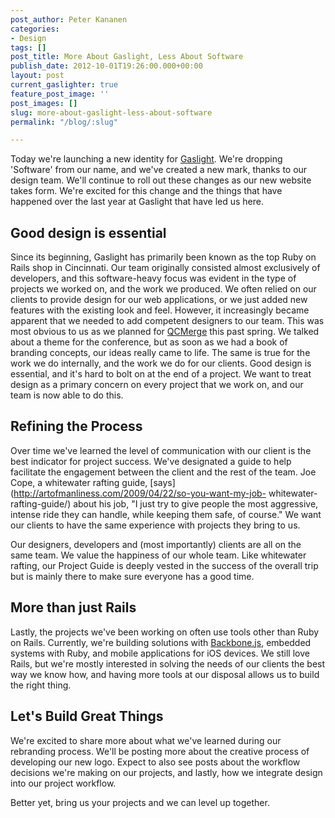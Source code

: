 ```yaml
---
post_author: Peter Kananen
categories:
- Design
tags: []
post_title: More About Gaslight, Less About Software
publish_date: 2012-10-01T19:26:00.000+00:00
layout: post
current_gaslighter: true
feature_post_image: ''
post_images: []
slug: more-about-gaslight-less-about-software
permalink: "/blog/:slug"

---
```

Today we're launching a new identity for [Gaslight](http://gaslight.co). We're
dropping 'Software' from our name, and we've created a new mark, thanks to our
design team. We'll continue to roll out these changes as our new website takes
form. We're excited for this change and the things that have happened over the
last year at Gaslight that have led us here.

## Good design is essential

Since its beginning, Gaslight has primarily been known as the top Ruby on
Rails shop in Cincinnati. Our team originally consisted almost exclusively of
developers, and this software-heavy focus was evident in the type of projects
we worked on, and the work we produced. We often relied on our clients to
provide design for our web applications, or we just added new features with
the existing look and feel. However, it increasingly became apparent that we
needed to add competent designers to our team. This was most obvious to us as
we planned for [QCMerge](http://www.qcmerge.com) this past spring. We talked
about a theme for the conference, but as soon as we had a book of branding
concepts, our ideas really came to life. The same is true for the work we do
internally, and the work we do for our clients. Good design is essential, and
it's hard to bolt on at the end of a project. We want to treat design as a
primary concern on every project that we work on, and our team is now able to
do this.

## Refining the Process

Over time we've learned the level of communication with our client is the best
indicator for project success. We've designated a guide to help facilitate the
engagement between the client and the rest of the team. Joe Cope, a whitewater
rafting guide, [says](http://artofmanliness.com/2009/04/22/so-you-want-my-job-
whitewater-rafting-guide/) about his job, "I just try to give people the most
aggressive, intense ride they can handle, while keeping them safe, of course."
We want our clients to have the same experience with projects they bring to
us.

Our designers, developers and (most importantly) clients are all on the same
team. We value the happiness of our whole team. Like whitewater rafting, our
Project Guide is deeply vested in the success of the overall trip but is
mainly there to make sure everyone has a good time.

## More than just Rails

Lastly, the projects we've been working on often use tools other than Ruby on
Rails. Currently, we're building solutions with
[Backbone.js](http://backbonejs.org), embedded systems with Ruby, and mobile
applications for iOS devices. We still love Rails, but we're mostly interested
in solving the needs of our clients the best way we know how, and having more
tools at our disposal allows us to build the right thing.

## Let's Build Great Things

We're excited to share more about what we've learned during our rebranding
process. We'll be posting more about the creative process of developing our
new logo. Expect to also see posts about the workflow decisions we're making
on our projects, and lastly, how we integrate design into our project
workflow.

Better yet, bring us your projects and we can level up together.
